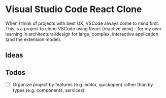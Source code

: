 # Visual Studio Code React Clone

When I think of projects with best UX, VSCode always come to mind first. This is a project to clone VSCode using React (reactive view) - for my own learning in architectural/design for large, complex, interactive application (and the extension model).

## Ideas

## Todos

- [ ] Organize project by features (e.g. editor, quickopen) rather than by types (e.g. components, services)
